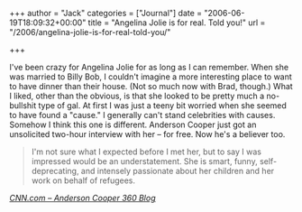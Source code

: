 +++
author = "Jack"
categories = ["Journal"]
date = "2006-06-19T18:09:32+00:00"
title = "Angelina Jolie is for real. Told you!"
url = "/2006/angelina-jolie-is-for-real-told-you/"

+++

I've been crazy for Angelina Jolie for as long as I can remember. When she was married to Billy Bob, I couldn't imagine a more interesting place to want to have dinner than their house. (Not so much now with Brad, though.) What I liked, other than the obvious, is that she looked to be pretty much a no-bullshit type of gal. At first I was just a teeny bit worried when she seemed to have found a "cause." I generally can't stand celebrities with causes. Somehow I think this one is different. Anderson Cooper just got an unsolicited two-hour interview with her &#8211; for free. Now he's a believer too.

<blockquote cite="http://www.cnn.com/CNN/Programs/anderson.cooper.360/blog/">
  <p>
    I'm not sure what I expected before I met her, but to say I was impressed would be an understatement. She is smart, funny, self-deprecating, and intensely passionate about her children and her work on behalf of refugees.
  </p>
</blockquote>

<p class="citation">
  <cite cite="http://www.cnn.com/CNN/Programs/anderson.cooper.360/blog/"><a href="http://www.cnn.com/CNN/Programs/anderson.cooper.360/blog/">CNN.com &#8211; Anderson Cooper 360 Blog</a></cite>
</p>